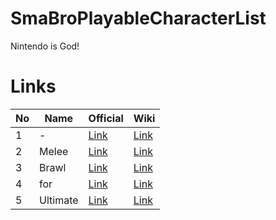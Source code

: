# SmaBroPlayableCharacterList
Nintendo is God!

# Links

|  No  | Name | Official  |  Wiki  |
| ---- | ---- | ---- | ---- |
|1|- | [Link](https://www.nintendo.co.jp/n01/n64/software/nus_p_nalj/) |[Link](https://ja.wikipedia.org/wiki/%E3%83%8B%E3%83%B3%E3%83%86%E3%83%B3%E3%83%89%E3%82%A6%E3%82%AA%E3%83%BC%E3%83%AB%E3%82%B9%E3%82%BF%E3%83%BC!%E5%A4%A7%E4%B9%B1%E9%97%98%E3%82%B9%E3%83%9E%E3%83%83%E3%82%B7%E3%83%A5%E3%83%96%E3%83%A9%E3%82%B6%E3%83%BC%E3%82%BA)|
|2|Melee| [Link](https://www.nintendo.co.jp/ngc/galj/)  |  [Link](https://ja.wikipedia.org/wiki/%E5%A4%A7%E4%B9%B1%E9%97%98%E3%82%B9%E3%83%9E%E3%83%83%E3%82%B7%E3%83%A5%E3%83%96%E3%83%A9%E3%82%B6%E3%83%BC%E3%82%BADX)  |
|3|Brawl| [Link](https://www.smashbros.com/wii/jp/index.html)  |  [Link](https://ja.wikipedia.org/wiki/%E5%A4%A7%E4%B9%B1%E9%97%98%E3%82%B9%E3%83%9E%E3%83%83%E3%82%B7%E3%83%A5%E3%83%96%E3%83%A9%E3%82%B6%E3%83%BC%E3%82%BAX)  |
|4|for| [Link](https://www.smashbros.com/wiiu-3ds/jp/)|[Link](https://ja.wikipedia.org/wiki/%E5%A4%A7%E4%B9%B1%E9%97%98%E3%82%B9%E3%83%9E%E3%83%83%E3%82%B7%E3%83%A5%E3%83%96%E3%83%A9%E3%82%B6%E3%83%BC%E3%82%BA_for_Nintendo_3DS_/_Wii_U)|
|5|Ultimate| [Link](https://www.smashbros.com/ja_JP/)|[Link](https://ja.wikipedia.org/wiki/%E5%A4%A7%E4%B9%B1%E9%97%98%E3%82%B9%E3%83%9E%E3%83%83%E3%82%B7%E3%83%A5%E3%83%96%E3%83%A9%E3%82%B6%E3%83%BC%E3%82%BA%E3%82%B7%E3%83%AA%E3%83%BC%E3%82%BA)|
